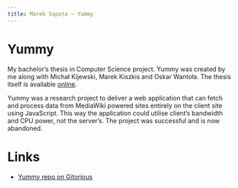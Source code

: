 ```yaml
---
title: Marek Sapota — Yummy
---
```


# Yummy

My bachelor’s thesis in Computer Science project.  Yummy was created by me along
with Michał Kijewski, Marek Kiszkis and Oskar Wantoła.  The thesis itself is
available [online](/thesis.html).

Yummy was a research project to deliver a web application that can fetch and
process data from MediaWiki powered sites entirely on the client site using
JavaScript.  This way the application could utilise client’s bandwidth and CPU
power, not the server’s.  The project was successful and is now abandoned.

# Links
- [Yummy repo on Gitorious](http://gitorious.org/yummy)
